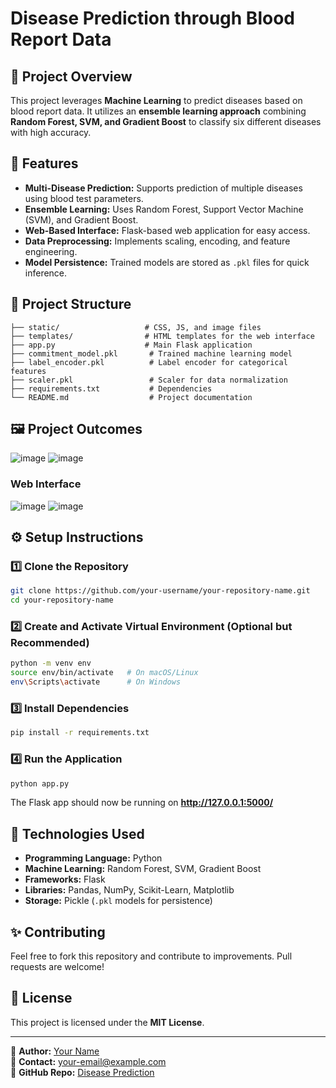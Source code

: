 # Disease Prediction through Blood Report Data

## 🏥 Project Overview
This project leverages **Machine Learning** to predict diseases based on blood report data. It utilizes an **ensemble learning approach** combining **Random Forest, SVM, and Gradient Boost** to classify six different diseases with high accuracy.

## 🚀 Features
- **Multi-Disease Prediction:** Supports prediction of multiple diseases using blood test parameters.
- **Ensemble Learning:** Uses Random Forest, Support Vector Machine (SVM), and Gradient Boost.
- **Web-Based Interface:** Flask-based web application for easy access.
- **Data Preprocessing:** Implements scaling, encoding, and feature engineering.
- **Model Persistence:** Trained models are stored as `.pkl` files for quick inference.

## 📂 Project Structure
```
├── static/                   # CSS, JS, and image files
├── templates/                # HTML templates for the web interface
├── app.py                    # Main Flask application
├── commitment_model.pkl       # Trained machine learning model
├── label_encoder.pkl          # Label encoder for categorical features
├── scaler.pkl                 # Scaler for data normalization
├── requirements.txt           # Dependencies
└── README.md                  # Project documentation
```

## 🖼 Project Outcomes
![image](https://github.com/user-attachments/assets/d40a32f7-9a3e-467a-b0f9-a493adaa6c79)
![image](https://github.com/user-attachments/assets/5f5e47ab-8983-4ce2-9f63-a59ffd25f731)

### Web Interface
![image](https://github.com/user-attachments/assets/e3ad68cc-47ae-41c9-a3c2-2fa00ddc566b)
![image](https://github.com/user-attachments/assets/e83f66cf-9e39-4288-a015-f5216e544606)


## ⚙️ Setup Instructions
### **1️⃣ Clone the Repository**
```bash
git clone https://github.com/your-username/your-repository-name.git
cd your-repository-name
```

### **2️⃣ Create and Activate Virtual Environment (Optional but Recommended)**
```bash
python -m venv env
source env/bin/activate   # On macOS/Linux
env\Scripts\activate      # On Windows
```

### **3️⃣ Install Dependencies**
```bash
pip install -r requirements.txt
```

### **4️⃣ Run the Application**
```bash
python app.py
```
The Flask app should now be running on **http://127.0.0.1:5000/**

## 📌 Technologies Used
- **Programming Language:** Python
- **Machine Learning:** Random Forest, SVM, Gradient Boost
- **Frameworks:** Flask
- **Libraries:** Pandas, NumPy, Scikit-Learn, Matplotlib
- **Storage:** Pickle (`.pkl` models for persistence)

## ✨ Contributing
Feel free to fork this repository and contribute to improvements. Pull requests are welcome!

## 📜 License
This project is licensed under the **MIT License**.

---

🔗 **Author:** [Your Name](https://github.com/your-username)  
📩 **Contact:** your-email@example.com  
🚀 **GitHub Repo:** [Disease Prediction](https://github.com/your-username/your-repository-name)
